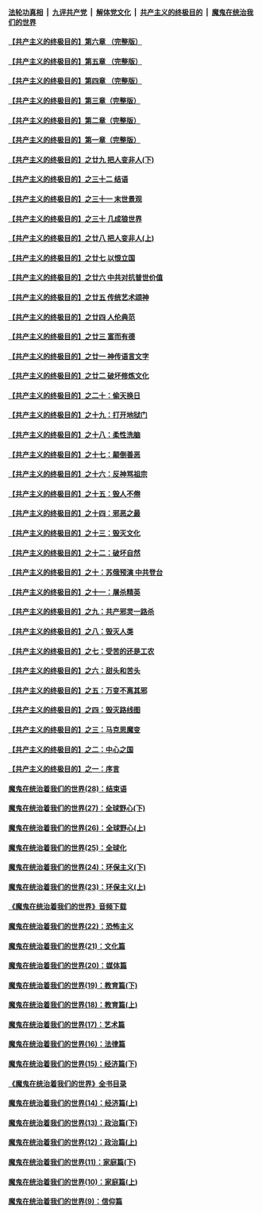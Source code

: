 ####  [法轮功真相](../../../../basic/blob/master/README.md?t=06160831) &nbsp;|&nbsp; [九评共产党](../../../../9ping.md/blob/master/README.md?t=06160831) &nbsp;|&nbsp; [解体党文化](../../../../jtdwh.md/blob/master/README.md?t=06160831)  &nbsp;|&nbsp; [共产主义的终极目的](../../../../gczydzjmd.md/blob/master/README.md?t=06160831) &nbsp;|&nbsp; [魔鬼在统治我们的世界](../../../../mgztzwmdsj.md/blob/master/README.md?t=06160831) 

#### [【共产主义的终极目的】第六章 （完整版）](../pages/nsc422/n11428913.md?t=06160831) 

#### [【共产主义的终极目的】第五章 （完整版）](../pages/nsc422/n11428912.md?t=06160831) 

#### [【共产主义的终极目的】第四章 （完整版）](../pages/nsc422/n11428907.md?t=06160831) 

#### [【共产主义的终极目的】第三章（完整版）](../pages/nsc422/n11428848.md?t=06160831) 

#### [【共产主义的终极目的】第二章（完整版）](../pages/nsc422/n11428831.md?t=06160831) 

#### [【共产主义的终极目的】第一章（完整版）](../pages/nsc422/n11417651.md?t=06160831) 

#### [【共产主义的终极目的】之廿九 把人变非人(下)](../pages/nsc422/n11344140.md?t=06160831) 

#### [【共产主义的终极目的】之三十二 结语](../pages/nsc422/n11360535.md?t=06160831) 

#### [【共产主义的终极目的】之三十一 末世景观](../pages/nsc422/n11351129.md?t=06160831) 

#### [【共产主义的终极目的】之三十 几成狼世界](../pages/nsc422/n11348280.md?t=06160831) 

#### [【共产主义的终极目的】之廿八 把人变非人(上)](../pages/nsc422/n11340492.md?t=06160831) 

#### [【共产主义的终极目的】之廿七 以恨立国](../pages/nsc422/n11336944.md?t=06160831) 

#### [【共产主义的终极目的】之廿六 中共对抗普世价值](../pages/nsc422/n11324785.md?t=06160831) 

#### [【共产主义的终极目的】之廿五 传统艺术颂神](../pages/nsc422/n11296396.md?t=06160831) 

#### [【共产主义的终极目的】之廿四 人伦典范](../pages/nsc422/n11296397.md?t=06160831) 

#### [【共产主义的终极目的】之廿三 富而有德](../pages/nsc422/n11283598.md?t=06160831) 

#### [【共产主义的终极目的】之廿一 神传语言文字](../pages/nsc422/n11263265.md?t=06160831) 

#### [【共产主义的终极目的】之廿二 破坏修炼文化](../pages/nsc422/n11245728.md?t=06160831) 

#### [【共产主义的终极目的】之二十：偷天换日](../pages/nsc422/n11238846.md?t=06160831) 

#### [【共产主义的终极目的】之十九：打开地狱门](../pages/nsc422/n11206376.md?t=06160831) 

#### [【共产主义的终极目的】之十八：柔性洗脑](../pages/nsc422/n11199994.md?t=06160831) 

#### [【共产主义的终极目的】之十七：颠倒善恶](../pages/nsc422/n11179782.md?t=06160831) 

#### [【共产主义的终极目的】之十六：反神骂祖宗](../pages/nsc422/n11166798.md?t=06160831) 

#### [【共产主义的终极目的】之十五：毁人不倦](../pages/nsc422/n11166792.md?t=06160831) 

#### [【共产主义的终极目的】之十四：邪恶之最](../pages/nsc422/n11150249.md?t=06160831) 

#### [【共产主义的终极目的】之十三：毁灭文化](../pages/nsc422/n11135227.md?t=06160831) 

#### [【共产主义的终极目的】之十二：破坏自然](../pages/nsc422/n11135214.md?t=06160831) 

#### [【共产主义的终极目的】之十：苏俄预演 中共登台](../pages/nsc422/n11118424.md?t=06160831) 

#### [【共产主义的终极目的】之十一：屠杀精英](../pages/nsc422/n11118442.md?t=06160831) 

#### [【共产主义的终极目的】之九：共产邪灵一路杀](../pages/nsc422/n11114139.md?t=06160831) 

#### [【共产主义的终极目的】之八：毁灭人类](../pages/nsc422/n11108503.md?t=06160831) 

#### [【共产主义的终极目的】之七：受苦的还是工农](../pages/nsc422/n11101809.md?t=06160831) 

#### [【共产主义的终极目的】之六：甜头和苦头](../pages/nsc422/n11096971.md?t=06160831) 

#### [【共产主义的终极目的】之五：万变不离其邪](../pages/nsc422/n11091285.md?t=06160831) 

#### [【共产主义的终极目的】之四：毁灭路线图](../pages/nsc422/n11086284.md?t=06160831) 

#### [【共产主义的终极目的】之三：马克思魔变](../pages/nsc422/n11061941.md?t=06160831) 

#### [【共产主义的终极目的】之二：中心之国](../pages/nsc422/n11047728.md?t=06160831) 

#### [【共产主义的终极目的】之一：序言](../pages/nsc422/n11086077.md?t=06160831) 

#### [魔鬼在统治着我们的世界(28)：结束语](../pages/nsc422/n10936246.md?t=06160831) 

#### [魔鬼在统治着我们的世界(27)：全球野心(下)](../pages/nsc422/n10928319.md?t=06160831) 

#### [魔鬼在统治着我们的世界(26)：全球野心(上)](../pages/nsc422/n10900318.md?t=06160831) 

#### [魔鬼在统治着我们的世界(25)：全球化](../pages/nsc422/n10788205.md?t=06160831) 

#### [魔鬼在统治着我们的世界(24)：环保主义(下)](../pages/nsc422/n10695307.md?t=06160831) 

#### [魔鬼在统治着我们的世界(23)：环保主义(上)](../pages/nsc422/n10688613.md?t=06160831) 

#### [《魔鬼在统治着我们的世界》音频下载](../pages/nsc422/n10635553.md?t=06160831) 

#### [魔鬼在统治着我们的世界(22)：恐怖主义](../pages/nsc422/n10614727.md?t=06160831) 

#### [魔鬼在统治着我们的世界(21)：文化篇](../pages/nsc422/n10597706.md?t=06160831) 

#### [魔鬼在统治着我们的世界(20)：媒体篇](../pages/nsc422/n10586579.md?t=06160831) 

#### [魔鬼在统治着我们的世界(19)：教育篇(下)](../pages/nsc422/n10564808.md?t=06160831) 

#### [魔鬼在统治着我们的世界(18)：教育篇(上)](../pages/nsc422/n10526970.md?t=06160831) 

#### [魔鬼在统治着我们的世界(17)：艺术篇](../pages/nsc422/n10499093.md?t=06160831) 

#### [魔鬼在统治着我们的世界(16)：法律篇](../pages/nsc422/n10485969.md?t=06160831) 

#### [魔鬼在统治着我们的世界(15)：经济篇(下)](../pages/nsc422/n10469975.md?t=06160831) 

#### [《魔鬼在统治着我们的世界》全书目录](../pages/nsc422/n10464261.md?t=06160831) 

#### [魔鬼在统治着我们的世界(14)：经济篇(上)](../pages/nsc422/n10457370.md?t=06160831) 

#### [魔鬼在统治着我们的世界(13)：政治篇(下)](../pages/nsc422/n10448270.md?t=06160831) 

#### [魔鬼在统治着我们的世界(12)：政治篇(上)](../pages/nsc422/n10444576.md?t=06160831) 

#### [魔鬼在统治着我们的世界(11)：家庭篇(下)](../pages/nsc422/n10440961.md?t=06160831) 

#### [魔鬼在统治着我们的世界(10)：家庭篇(上)](../pages/nsc422/n10435448.md?t=06160831) 

#### [魔鬼在统治着我们的世界(9)：信仰篇](../pages/nsc422/n10432159.md?t=06160831) 

